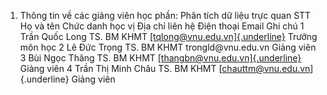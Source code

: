 1. Thông tin về các giảng viên học phần: Phân tích dữ liệu trực quan
STT Họ và tên Chức danh học vị Địa chỉ liên hệ Điện thoại Email Ghi chú 1 Trần Quốc Long TS. BM KHMT [[tqlong\@vnu.edu.vn]{.underline}](mailto:tqlong@vnu.edu.vn) Trưởng môn học
2 Lê Đức Trọng TS. BM KHMT trongld\@vnu.edu.vn Giảng viên
3 Bùi Ngọc Thăng TS. BM KHMT [[thangbn\@vnu.edu.vn]{.underline}](mailto:thangbn@vnu.edu.vn) Giảng viên
4 Trần Thị Minh Châu TS. BM KHMT [chauttm@vnu.edu.vn]{.underline} Giảng viên
